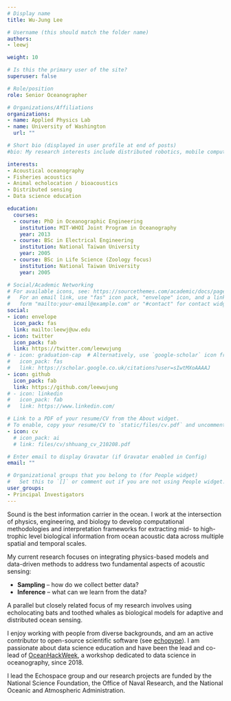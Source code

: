 ```yaml
---
# Display name
title: Wu-Jung Lee

# Username (this should match the folder name)
authors:
- leewj

weight: 10

# Is this the primary user of the site?
superuser: false

# Role/position
role: Senior Oceanographer

# Organizations/Affiliations
organizations:
- name: Applied Physics Lab
- name: University of Washington
  url: ""

# Short bio (displayed in user profile at end of posts)
#bio: My research interests include distributed robotics, mobile computing and programmable matter.

interests:
- Acoustical oceanography
- Fisheries acoustics
- Animal echolocation / bioacoustics
- Distributed sensing
- Data science education

education:
  courses:
  - course: PhD in Oceanographic Engineering
    institution: MIT-WHOI Joint Program in Oceanography
    year: 2013
  - course: BSc in Electrical Engineering
    institution: National Taiwan University
    year: 2005
  - course: BSc in Life Science (Zoology focus)
    institution: National Taiwan University
    year: 2005

# Social/Academic Networking
# For available icons, see: https://sourcethemes.com/academic/docs/page-builder/#icons
#   For an email link, use "fas" icon pack, "envelope" icon, and a link in the
#   form "mailto:your-email@example.com" or "#contact" for contact widget.
social:
- icon: envelope
  icon_pack: fas
  link: mailto:leewj@uw.edu
- icon: twitter
  icon_pack: fab
  link: https://twitter.com/leewujung
# - icon: graduation-cap  # Alternatively, use `google-scholar` icon from `ai` icon pack
#   icon_pack: fas
#   link: https://scholar.google.co.uk/citations?user=sIwtMXoAAAAJ
- icon: github
  icon_pack: fab
  link: https://github.com/leewujung
# - icon: linkedin
#   icon_pack: fab
#   link: https://www.linkedin.com/

# Link to a PDF of your resume/CV from the About widget.
# To enable, copy your resume/CV to `static/files/cv.pdf` and uncomment the lines below.
- icon: cv
  # icon_pack: ai
  # link: files/cv/shhuang_cv_210208.pdf

# Enter email to display Gravatar (if Gravatar enabled in Config)
email: ""

# Organizational groups that you belong to (for People widget)
#   Set this to `[]` or comment out if you are not using People widget.
user_groups:
- Principal Investigators
---
```


Sound is the best information carrier in the ocean. I work at the intersection of physics, engineering, and biology to develop computational methodologies and interpretation frameworks for extracting mid- to high-trophic level biological information from ocean acoustic data across multiple spatial and temporal scales. 

My current research focuses on integrating physics-based models and data-driven methods to address two fundamental aspects of acoustic sensing:

* **Sampling** – how do we collect better data?
* **Inference** – what can we learn from the data?

A parallel but closely related focus of my research involves using echolocating bats and toothed whales as biological models for adaptive and distributed ocean sensing.

I enjoy working with people from diverse backgrounds, and am an active contributor to open-source scientific software (see [echopype](https://github.com/OSOceanAcoustics/echopype)). I am passionate about data science education and have been the lead and co-lead of [OceanHackWeek](https://oceanhackweek.github.io/), a workshop dedicated to data science in oceanography, since 2018.

I lead the Echospace group and our research projects are funded by the National Science Foundation, the Office of Naval Research, and the National Oceanic and Atmospheric Administration.
